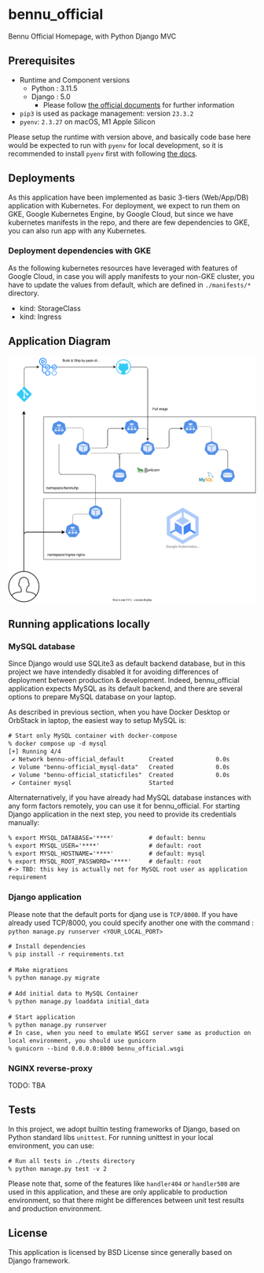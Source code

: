 # bennu_official
Bennu Official Homepage, with Python Django MVC


## Prerequisites
- Runtime and Component versions
  - Python : 3.11.5
  - Django : 5.0
    - Please follow [the official documents](https://docs.djangoproject.com/en/5.0/releases/5.0/) for further information
- `pip3` is used as package management: version `23.3.2`
- `pyenv`: `2.3.27` on macOS, M1 Apple Silicon

Please setup the runtime with version above, and basically code base here would be expected to run with `pyenv` for local development,
so it is recommended to install `pyenv` first with following [the docs](https://github.com/pyenv/pyenv).

## Deployments
As this application have been implemented as basic 3-tiers (Web/App/DB) application with Kubernetes.
For deployment, we expect to run them on GKE, Google Kubernetes Engine, by Google Cloud,
but since we have kubernetes manifests in the repo, and there are few dependencies to GKE, you can also run app with any Kubernetes.

### Deployment dependencies with GKE
As the following kubernetes resources have leveraged with features of Google Cloud, in case you will apply manifests to your non-GKE cluster,
you have to update the values from default, which are defined in `./manifests/*` directory.
- kind: StorageClass
- kind: Ingress

## Application Diagram

![app-digram](./app-diagram.drawio.svg)



## Running applications locally

### MySQL database
Since Django would use SQLite3 as default backend database, but in this project we have intendedly disabled it for avoiding differences of deployment between production & development.
Indeed, bennu_official application expects MySQL as its default backend, and there are several options to prepare MySQL database on your laptop.

As described in previous section, when you have Docker Desktop or OrbStack in laptop, the easiest way to setup MySQL is:

```shell
# Start only MySQL container with docker-compose
% docker compose up -d mysql
[+] Running 4/4
 ✔ Network bennu-official_default       Created            0.0s
 ✔ Volume "bennu-official_mysql-data"   Created            0.0s
 ✔ Volume "bennu-official_staticfiles"  Created            0.0s
 ✔ Container mysql                      Started
```

Alternaternatively, if you have already had MySQL database instances with any form factors remotely, you can use it for bennu_official.
For starting Django application in the next step, you need to provide its credentials manually:

```shell
% export MYSQL_DATABASE='****'          # default: bennu
% export MYSQL_USER='****'              # default: root
% export MYSQL_HOSTNAME='****'          # default: mysql
% export MYSQL_ROOT_PASSWORD='****'     # default: root
#-> TBD: this key is actually not for MySQL root user as application requirement
```

### Django application
Please note that the default ports for djang use is `TCP/8000`.
If you have already used TCP/8000, you could specify another one with the command : `python manage.py runserver <YOUR_LOCAL_PORT>`

```shell
# Install dependencies
% pip install -r requirements.txt

# Make migrations
% python manage.py migrate

# Add initial data to MySQL Container
% python manage.py loaddata initial_data

# Start application
% python manage.py runserver
# In case, when you need to emulate WSGI server same as production on local environment, you should use gunicorn
% gunicorn --bind 0.0.0.0:8000 bennu_official.wsgi
```

### NGINX reverse-proxy
TODO: TBA


## Tests
In this project, we adopt builtin testing frameworks of Django, based on Python standard libs `unittest`.
For running unittest in your local environment, you can use:

```shell
# Run all tests in ./tests directory
% python manage.py test -v 2
```

Please note that, some of the features like `handler404` or `handler500` are used in this application, and these are only applicable to production environment,
so that there might be differences between unit test results and production environment.


## License
This application is licensed by BSD License since generally based on Django framework.

